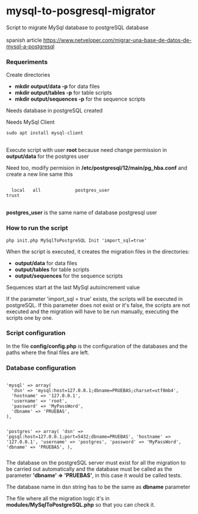 # mysql-to-posgresql-migrator
Script to migrate MySql database to postgreSQL database
<br><br>
spanish article https://www.netveloper.com/migrar-una-base-de-datos-de-mysql-a-postgresql

<h3>Requeriments</h3>
Create directories
<ul>
<li><b>mkdir output/data -p</b> for data files
<li><b>mkdir output/tables -p</b> for table scripts
<li><b>mkdir output/sequences -p</b> for the sequence scripts
</ul>

Needs database in postgreSQL created

Needs MySql Client
<pre>
<code>sudo apt install mysql-client
</code>
</pre>
Execute script with user <b>root</b> because need change permission in <b>output/data</b> for the postgres user

Need too, modify permision in <b>/etc/postgresql/12/main/pg_hba.conf</b> and create a new line same this 
<pre>
<code>
  local   all             postgres_user                                   trust
</code>
</pre>
<b>postgres_user</b> is the same name of database postgresql user

<h3>How to run the script</h3>

<pre>
<code>php init.php MySqlToPostgreSQL Init 'import_sql=true'</code>
</pre>

When the script is executed, it creates the migration files in the directories:
<ul>
<li><b>output/data</b> for data files
<li><b>output/tables</b> for table scripts
<li><b>output/sequences</b> for the sequence scripts
</ul>

Sequences start at the last MySql autoincrement value

If the parameter 'import_sql = true' exists, the scripts will be executed in postgreSQL.
If this parameter does not exist or it's false, the scripts are not executed and the migration will have to be run manually, executing the scripts one by one.

<h3>Script configuration</h3>

In the file <b>config/config.php</b> is the configuration of the databases and the paths where the final files are left.

<h3>Database configuration</h3>
<pre><code>
'mysql' => array(
  'dsn' => 'mysql:host=127.0.0.1;dbname=PRUEBAS;charset=utf8mb4',
  'hostname' => '127.0.0.1',
  'username' => 'root',
  'password' => 'MyPassWord',
  'dbname' => 'PRUEBAS',
),

'postgres' => array(
  'dsn' => 'pgsql:host=127.0.0.1;port=5432;dbname=PRUEBAS',
  'hostname' => '127.0.0.1',
  'username' => 'postgres',
  'password' => 'MyPassWord',
  'dbname' => 'PRUEBAS',
),
</pre></code>
The database on the postgreSQL server must exist for all the migration to be carried out automatically and the database must be called as the parameter <b>'dbname' => 'PRUEBAS'</b>, in this case it would be called tests.

The database name in dsn string has to be the same as <b>dbname</b> parameter

The file where all the migration logic it's in <b>modules/MySqlToPostgreSQL.php</b> so that you can check it.



